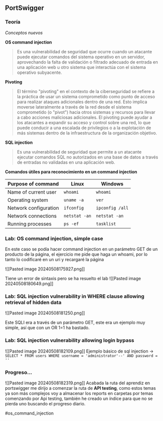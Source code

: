 ## PortSwigger

### Teoría
*Conceptos nuevos*

**OS command injection** 
>   Es una vulnerabilidad de seguridad que ocurre cuando un atacante puede ejecutar comandos del sistema operativo en un servidor, aprovechando la falta de validación o filtrado adecuado de entrada en una aplicación web u otro sistema que interactúa con el sistema operativo subyacente.

**Pivoting**
>   El término "pivoting" en el contexto de la ciberseguridad se refiere a la práctica de usar un sistema comprometido como punto de acceso para realizar ataques adicionales dentro de una red. Esto implica moverse lateralmente a través de la red desde el sistema comprometido (o "pivot") hacia otros sistemas y recursos para llevar a cabo acciones maliciosas adicionales. El pivoting puede ayudar a los atacantes a expandir su acceso y control sobre una red, lo que puede conducir a una escalada de privilegios o a la explotación de más sistemas dentro de la infraestructura de la organización objetivo.

**SQL injection**
>  Es una vulnerabilidad de seguridad que permite a un atacante ejecutar comandos SQL no autorizados en una base de datos a través de entradas no validadas en una aplicación web.

**Comandos útiles para reconocimiento en un command injection**

| Purpose of command    | Linux         | Windows         |
| --------------------- | ------------- | --------------- |
| Name of current user  | `whoami`      | `whoami`        |
| Operating system      | `uname -a`    | `ver`           |
| Network configuration | `ifconfig`    | `ipconfig /all` |
| Network connections   | `netstat -an` | `netstat -an`   |
| Running processes     | `ps -ef`      | `tasklist`      |
### Lab: OS command injection, simple case

En este caso se podía hacer command injection en un parámetro GET de un producto de la página, el ejercicio me pide que haga un whoami, por lo tanto lo codificaré en un uri y recargaré la página

![[Pasted image 20240508175927.png]]

Tiene un error de sintaxis pero se ha resuelto el lab
![[Pasted image 20240508180649.png]]

### Lab: SQL injection vulnerability in WHERE clause allowing retrieval of hidden data

![[Pasted image 20240508181250.png]]

Este SQLI era a través de un parámetro GET, este era un ejemplo muy simple, así que con un OR 1=1 ha bastado.

### Lab: SQL injection vulnerability allowing login bypass

![[Pasted image 20240508182109.png]]
Ejemplo básico de sql injection -> `SELECT * FROM users WHERE username = 'administrator'--' AND password = ''`

### Progreso...
![[Pasted image 20240508182319.png]]
Acabada la ruta del aprendiz en portswigger me dirijo a comenzar la ruta de **API testing**, como estos temas ya son más complejos voy a almacenar los reports en carpetas por temas comenzando por Api testing, también he creado un índice para que no se pierda uno buscando el progreso diario.

#os_command_injection